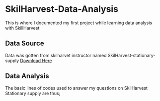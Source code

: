 # SkilHarvest-Data-Analysis
This is where I documented my first project while learning data analysis with SkillHarvest

## Data Source
Data was gotten from skilharvet instructor named SkilHarvest-stationary-supply [Download Here](Skilharvest-Stationary-Supply) 

## Data Analysis
The basic lines of codes used to answer my questions on SkilHarvest Stationary supply are thus;

